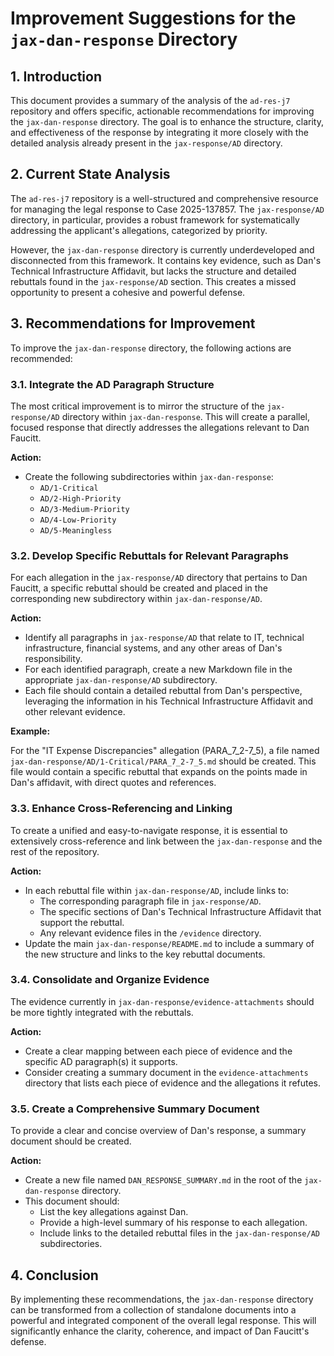 # Improvement Suggestions for the `jax-dan-response` Directory

## 1. Introduction

This document provides a summary of the analysis of the `ad-res-j7` repository and offers specific, actionable recommendations for improving the `jax-dan-response` directory. The goal is to enhance the structure, clarity, and effectiveness of the response by integrating it more closely with the detailed analysis already present in the `jax-response/AD` directory.

## 2. Current State Analysis

The `ad-res-j7` repository is a well-structured and comprehensive resource for managing the legal response to Case 2025-137857. The `jax-response/AD` directory, in particular, provides a robust framework for systematically addressing the applicant's allegations, categorized by priority.

However, the `jax-dan-response` directory is currently underdeveloped and disconnected from this framework. It contains key evidence, such as Dan's Technical Infrastructure Affidavit, but lacks the structure and detailed rebuttals found in the `jax-response/AD` section. This creates a missed opportunity to present a cohesive and powerful defense.

## 3. Recommendations for Improvement

To improve the `jax-dan-response` directory, the following actions are recommended:

### 3.1. Integrate the AD Paragraph Structure

The most critical improvement is to mirror the structure of the `jax-response/AD` directory within `jax-dan-response`. This will create a parallel, focused response that directly addresses the allegations relevant to Dan Faucitt.

**Action:**

*   Create the following subdirectories within `jax-dan-response`:
    *   `AD/1-Critical`
    *   `AD/2-High-Priority`
    *   `AD/3-Medium-Priority`
    *   `AD/4-Low-Priority`
    *   `AD/5-Meaningless`

### 3.2. Develop Specific Rebuttals for Relevant Paragraphs

For each allegation in the `jax-response/AD` directory that pertains to Dan Faucitt, a specific rebuttal should be created and placed in the corresponding new subdirectory within `jax-dan-response/AD`.

**Action:**

*   Identify all paragraphs in `jax-response/AD` that relate to IT, technical infrastructure, financial systems, and any other areas of Dan's responsibility.
*   For each identified paragraph, create a new Markdown file in the appropriate `jax-dan-response/AD` subdirectory.
*   Each file should contain a detailed rebuttal from Dan's perspective, leveraging the information in his Technical Infrastructure Affidavit and other relevant evidence.

**Example:**

For the "IT Expense Discrepancies" allegation (PARA_7_2-7_5), a file named `jax-dan-response/AD/1-Critical/PARA_7_2-7_5.md` should be created. This file would contain a specific rebuttal that expands on the points made in Dan's affidavit, with direct quotes and references.

### 3.3. Enhance Cross-Referencing and Linking

To create a unified and easy-to-navigate response, it is essential to extensively cross-reference and link between the `jax-dan-response` and the rest of the repository.

**Action:**

*   In each rebuttal file within `jax-dan-response/AD`, include links to:
    *   The corresponding paragraph file in `jax-response/AD`.
    *   The specific sections of Dan's Technical Infrastructure Affidavit that support the rebuttal.
    *   Any relevant evidence files in the `/evidence` directory.
*   Update the main `jax-dan-response/README.md` to include a summary of the new structure and links to the key rebuttal documents.

### 3.4. Consolidate and Organize Evidence

The evidence currently in `jax-dan-response/evidence-attachments` should be more tightly integrated with the rebuttals.

**Action:**

*   Create a clear mapping between each piece of evidence and the specific AD paragraph(s) it supports.
*   Consider creating a summary document in the `evidence-attachments` directory that lists each piece of evidence and the allegations it refutes.

### 3.5. Create a Comprehensive Summary Document

To provide a clear and concise overview of Dan's response, a summary document should be created.

**Action:**

*   Create a new file named `DAN_RESPONSE_SUMMARY.md` in the root of the `jax-dan-response` directory.
*   This document should:
    *   List the key allegations against Dan.
    *   Provide a high-level summary of his response to each allegation.
    *   Include links to the detailed rebuttal files in the `jax-dan-response/AD` subdirectories.

## 4. Conclusion

By implementing these recommendations, the `jax-dan-response` directory can be transformed from a collection of standalone documents into a powerful and integrated component of the overall legal response. This will significantly enhance the clarity, coherence, and impact of Dan Faucitt's defense.

